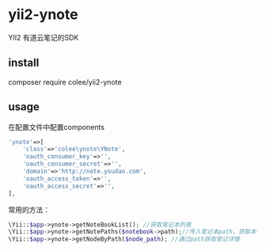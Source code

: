 yii2-ynote
======================
YII2 有道云笔记的SDK

install
---------------
composer require colee/yii2-ynote

usage
---------------
在配置文件中配置components
``` php
'ynote'=>[
    'class'=>'colee\ynote\YNote',
    'oauth_consumer_key'=>'',
    'oauth_consumer_secret'=>'',
    'domain'=>'http://note.youdao.com',
    'oauth_access_token'=>'',
    'oauth_access_secret'=>'',
],
```
常用的方法：
``` php
\Yii::$app->ynote->getNoteBookList(); //获取笔记本列表
\Yii::$app->ynote->getNotePaths($notebook->path);//传入笔记本path，获取本子下的所有笔记的path
\Yii::$app->ynote->getNodeByPath($node_path); //通过path获取笔记详情

```
